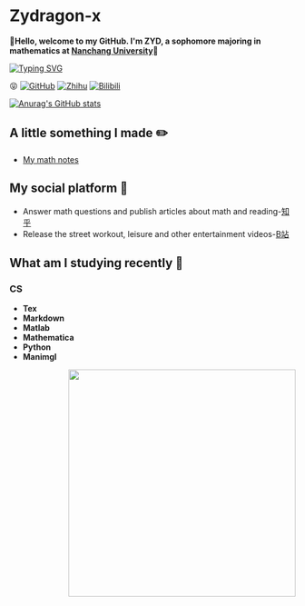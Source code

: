 # Zydragon-x  

:ghost:**Hello, welcome to my GitHub. I'm ZYD, a sophomore majoring in mathematics at [Nanchang University](https://www.ncu.edu.cn/)**:school:

[![Typing SVG](https://readme-typing-svg.herokuapp.com?center=%E5%81%87&vCenter=%E5%81%87&lines=Abstractness+is+the+price+of+generality)](https://git.io/typing-svg)

:stuck_out_tongue_closed_eyes:
[![GitHub](https://img.shields.io/static/v1?label=Github&message=0&color=red&logo=github)](https://github.com/Zydragon-x)
[![Zhihu](https://img.shields.io/static/v1?label=Zhihu&message=216&color=blue&logo=zhihu&labelColor=abcdef)](https://www.zhihu.com/people/niu-l-28)
[![Bilibili](https://img.shields.io/badge/Bilibili-4-ff69b4)](https://space.bilibili.com/354150688)


[![Anurag's GitHub stats](https://github-readme-stats.vercel.app/api?username=Zydragon-x&show_icons=true&theme=radical)](https://github.com/anuraghazra/github-readme-stats)


## A little something I made :pencil2:
- [My math notes](https://github.com/Zydragon-x/Ncu-math-notes)


## My social platform :space_invader:
- Answer math questions and publish articles about math and reading-[知乎](https://www.zhihu.com/people/niu-l-28)
- Release the street workout, leisure and other entertainment videos-[B站](https://space.bilibili.com/354150688)

## What am I studying recently :dart:

### CS 
- **Tex**
- **Markdown**
- **Matlab**
- **Mathematica**
- **Python**
- **Manimgl**



<img align="right" src='https://github-readme-stats.vercel.app/api/top-langs/?username=Zydragon-x&layout=compact&hide=html,java' width="400px" />




